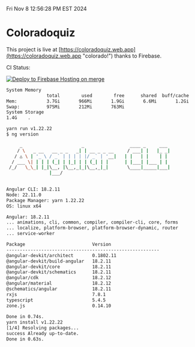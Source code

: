 Fri Nov  8 12:56:28 PM EST 2024

# Coloradoquiz


This project is live at [https://coloradoquiz.web.app](https://coloradoquiz.web.app "colorado!") thanks to Firebase.

CI Status: 

[![Deploy to Firebase Hosting on merge](https://github.com/teamkushal/coloradoquiz/actions/workflows/firebase-hosting-merge.yml/badge.svg)](https://github.com/teamkushal/coloradoquiz/actions/workflows/firebase-hosting-merge.yml)

```bash
System Memory
               total        used        free      shared  buff/cache   available
Mem:           3.7Gi       966Mi       1.9Gi       6.6Mi       1.2Gi       2.8Gi
Swap:          975Mi       212Mi       763Mi
System Storage
1.4G	.
```
```bash
yarn run v1.22.22
$ ng version

     _                      _                 ____ _     ___
    / \   _ __   __ _ _   _| | __ _ _ __     / ___| |   |_ _|
   / △ \ | '_ \ / _` | | | | |/ _` | '__|   | |   | |    | |
  / ___ \| | | | (_| | |_| | | (_| | |      | |___| |___ | |
 /_/   \_\_| |_|\__, |\__,_|_|\__,_|_|       \____|_____|___|
                |___/
    

Angular CLI: 18.2.11
Node: 22.11.0
Package Manager: yarn 1.22.22
OS: linux x64

Angular: 18.2.11
... animations, cli, common, compiler, compiler-cli, core, forms
... localize, platform-browser, platform-browser-dynamic, router
... service-worker

Package                         Version
---------------------------------------------------------
@angular-devkit/architect       0.1802.11
@angular-devkit/build-angular   18.2.11
@angular-devkit/core            18.2.11
@angular-devkit/schematics      18.2.11
@angular/cdk                    18.2.12
@angular/material               18.2.12
@schematics/angular             18.2.11
rxjs                            7.8.1
typescript                      5.4.5
zone.js                         0.14.10
    
Done in 0.74s.
yarn install v1.22.22
[1/4] Resolving packages...
success Already up-to-date.
Done in 0.63s.
```
